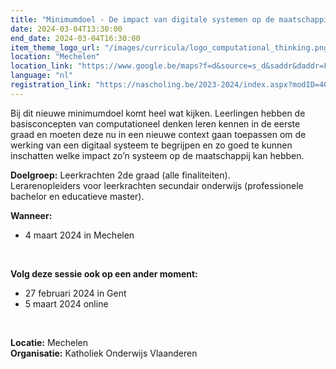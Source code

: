 ```yaml
---
title: "Minimumdoel - De impact van digitale systemen op de maatschappij"
date: 2024-03-04T13:30:00
end_date: 2024-03-04T16:30:00
item_theme_logo_url: "/images/curricula/logo_computational_thinking.png"
location: "Mechelen"
location_link: "https://www.google.be/maps?f=d&source=s_d&saddr&daddr=Frederik+de+Merodestraat+18+Mechelen+2800&hl=nl"
language: "nl"
registration_link: "https://nascholing.be/2023-2024/index.aspx?modID=4056689"
---
```

Bij dit nieuwe minimumdoel komt heel wat kijken. Leerlingen hebben de basisconcepten van computationeel denken leren kennen in de eerste graad en moeten deze nu in een nieuwe context 
gaan toepassen om de werking van een digitaal systeem te begrijpen en zo goed te kunnen inschatten welke impact zo’n systeem op de maatschappij kan hebben.

**Doelgroep:**
Leerkrachten 2de graad (alle finaliteiten).<br>
Lerarenopleiders voor leerkrachten secundair onderwijs (professionele bachelor en educatieve master).

**Wanneer:**
- 4 maart 2024 in Mechelen

<br>

**Volg deze sessie ook op een ander moment:**
- 27 februari 2024 in Gent
- 5 maart 2024 online

<br>

**Locatie:** Mechelen<br>
**Organisatie:** Katholiek Onderwijs Vlaanderen

